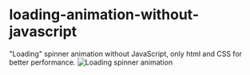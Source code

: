 # loading-animation-without-javascript
"Loading" spinner animation without JavaScript, only html and CSS for better performance.
![Loading spinner animation](https://github.com/hoosierhuy/loading-animation-without-javascript/blob/master/Screen%20Shot%202019-06-22%20at%208.22.30%20AM.png?raw=true)
